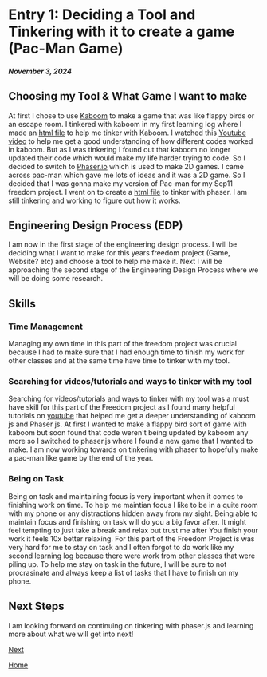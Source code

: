 # Entry 1: Deciding a Tool and Tinkering with it to create a game (Pac-Man Game)
##### November 3, 2024

## Choosing my Tool & What Game I want to make
At first I chose to use [Kaboom](https://kaboomjs.com/) to make a game that was like flappy birds or an escape room. I tinkered with kaboom in my first learning log where I made an [html file](https://github.com/Jimmyl6413/sep11-freedom-project/blob/main/tool/kaboom.html) to help me tinker with Kaboom. I watched this [Youtube video](https://www.youtube.com/watch?v=hgReGsh5xVU&t=1088s) to help me get a good understanding of how different codes worked in kaboom. But as I was tinkering I found out that kaboom no longer updated their code which would make my life harder trying to code. So I decided to switch to [Phaser.io](https://phaser.io/) which is used to make 2D games. I came across pac-man which gave me lots of ideas and it was a 2D game. So I decided that I was gonna make my version of Pac-man for my Sep11 freedom project. I went on to create a [html file](https://github.com/Jimmyl6413/sep11-freedom-project/blob/main/tool/phaser.html) to tinker with phaser. I am still tinkering and working to figure out how it works.

## Engineering Design Process (EDP)
I am now in the first stage of the engineering design process. I will be deciding what I want to make for this years freedom project (Game, Website? etc) and choose a tool to help me make it. Next I will be approaching the second stage of the Engineering Design Process where we will be doing some research.
## Skills
### Time Management
Managing my own time in this part of the freedom project was crucial because I had to make sure that I had enough time to finish my work for other classes and at the same time have time to tinker with my tool.

### Searching for videos/tutorials and ways to tinker with my tool
 Searching for videos/tutorials and ways to tinker with my tool was a must have skill for this part of the Freedom project as I found many helpful tutorials on [youtube](https://www.youtube.com/watch?v=Oix_2NqrdRQ&list=PLHwEiwAgAA2Q3fjGRprbctl-fnOleF1q_&index=5) that helped me get a deeper understanding of kaboom js and Phaser js. At first I wanted to make a flappy bird sort of game with kaboom but soon found that code weren't being updated by kaboom any more so I switched to phaser.js where I found a new game that I wanted to make. I am now working towards on tinkering with phaser to hopefully make a pac-man like game by the end of the year.

### Being on Task
Being on task and maintaining focus is very important when it comes to finishing work on time. To help me maintian focus I like to be in a quite room with my phone or any distractions hidden away from my sight. Being able to maintain focus and finishing on task will do you a big favor after. It might feel tempting to just take a break and relax but trust me after You finish your work it feels 10x better relaxing. For this part of the Freedom Project is was very hard for me to stay on task and I often forgot to do work like my second learning log because there were work from other classes that were piling up. To help me stay on task in the future, I will be sure to not procrasinate and always keep a list of tasks that I have to finish on my phone.

## Next Steps
I am looking forward on continuing on tinkering with phaser.js and learning more about what we will get into next!




[Next](entry02.md)

[Home](../README.md)

